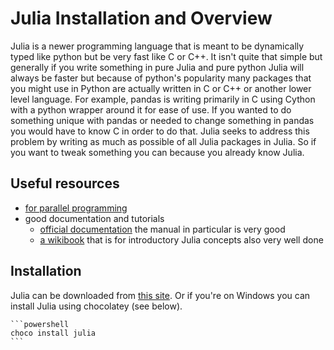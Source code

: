 # Julia Installation and Overview

Julia is a newer programming language that is meant to be dynamically typed like python but be very fast like C or C++. It isn't quite that simple but generally if you write something in pure Julia and pure python Julia will always be faster but because of python's popularity many packages that you might use in Python are actually written in C or C++ or another lower level language. For example, pandas is writing primarily in C using Cython with a python wrapper around it for ease of use. If you wanted to do something unique with pandas or needed to change something in pandas you would have to know C in order to do that. Julia seeks to address this problem by writing as much as possible of all Julia packages in Julia. So if you want to tweak something you can because you already know Julia.

## Useful resources

- [for parallel programming](https://nbviewer.jupyter.org/github/sylvaticus/juliatutorial/blob/master/assets/Parallel%20computing.ipynb)
- good documentation and tutorials
    - [official documentation](https://docs.julialang.org/en/latest/) the manual in particular is very good
    - [a wikibook](https://en.wikibooks.org/wiki/Introducing_Julia) that is for introductory Julia concepts also very well done

## Installation

Julia can be downloaded from [this site](https://julialang.org/downloads/). Or if you're on Windows you can install Julia using chocolatey (see below).

    ```powershell
    choco install julia
    ```
